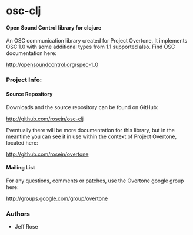   osc-clj
==============

#### Open Sound Control library for clojure

An OSC communication library created for Project Overtone.  It implements OSC
1.0 with some additional types from 1.1 supported also.  Find OSC documentation
here:

http://opensoundcontrol.org/spec-1_0

### Project Info:

#### Source Repository
Downloads and the source repository can be found on GitHub:

  http://github.com/rosejn/osc-clj

Eventually there will be more documentation for this library, but in the
meantime you can see it in use within the context of Project Overtone, located
here:

  http://github.com/rosejn/overtone

#### Mailing List

For any questions, comments or patches, use the Overtone google group here:

http://groups.google.com/group/overtone

### Authors

* Jeff Rose
